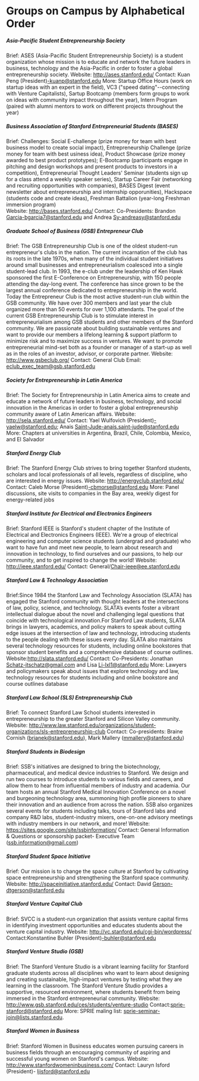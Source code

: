 # Groups on Campus by Alphabetical Order

##### Asia-Pacific Student Entrepreneurship Society 
Brief: ASES (Asia-Pacific Student Entrepreneurship Society) is a student organization whose mission is to educate and network the future leaders in business, technology and the Asia-Pacific in order to foster a global entrepreneurship society.
Website: http://ases.stanford.edu/
Contact:  Kuan Peng (President)-kuanp@stanford.edu
More: Startup Office Hours (work on startup ideas with an expert in the field), VC3 ("speed dating"--connecting with Venture Capitalists), Sartup Bootcamp (members form groups to work on ideas with community impact throughout the year), Intern Program (paired with alumni mentors to work on different projects throughout the year) 

##### Business Association of Stanford Entrepreneurial Students (BASES) 
Brief: Challenges: Social E-challenge (prize money for team with best business model to create social impact), Entrepreneurship Challenge (prize money for team with best usiness idea), Product Showcase (prize money awarded to best product prototypes); E-Bootcamp (participants engage in pitching and design workshops and present products to investors in a competition), Entrepreneurial Thought Leaders' Seminar (students sign up for a class attend a weekly speaker series), Startup Career Fair (networking and recruiting opportunities with companies), BASES Digest (event newsletter about entrepreneurship and internship opporunities), Hackspace (students code and create ideas), Freshman Battalion (year-long Freshman immersion program)  
Website: http://bases.stanford.edu/
Contact: Co-Presidents: Brandon Garcia-bgarcia7@stanford.edu and Andrea Sy-andreasy@stanford.edu

##### Graduate School of Business (GSB) Entrepreneur Club 
Brief: The GSB Entrepreneurship Club is one of the oldest student-run entrepreneur's clubs in the nation. The current incarnation of the club has its roots in the late 1970s, when many of the individual student initiatives around small businesses and entrepreneurialism coalesced into a single student-lead club. In 1993, the e-club under the leadership of Ken Hawk sponsored the first E-Conference on Entrepreneurship, with 150 people attending the day-long event. The conference has since grown to be the largest annual conference dedicated to entrepreneurship in the world. Today the Entrepreneur Club is the most active student-run club within the GSB community. We have over 300 members and last year the club organized more than 50 events for over 1,100 attendants. The goal of the current GSB Entrepreneurship Club is to stimulate interest in entrepreneurialism among GSB students and other members of the Stanford community. We are passionate about building sustainable ventures and want to provide our members a lifelong learning & support platform to minimize risk and to maximize success in ventures. We want to promote entrepreneurial mind-set both as a founder or manager of a start-up as well as in the roles of an investor, advisor, or corporate partner. 
Website: http://www.gsbeclub.org/
Contact: General Club Email: eclub_exec_team@gsb.stanford.edu

##### Society for Entrepreneurship in Latin America 
Brief: The Society for Entrepreneurship in Latin America aims to create and educate a network of future leaders in business, technology, and social innovation in the Americas in order to foster a global entrepreneurship community aware of Latin American affairs.
Website: http://sela.stanford.edu/
Contact: Yael Wulfovich (President)-yaelw@stanford.edu; Anais Saint-Jude-anais.saint-jude@stanford.edu
More: Chapters at universities in Argentina, Brazil, Chile, Colombia, Mexico, and El Salvador     

##### Stanford Energy Club 
Brief: The Stanford Energy Club strives to bring together Stanford students, scholars and local professionals of all levels, regardless of discipline, who are interested in energy issues.
Website: http://energyclub.stanford.edu/
Contact: Caleb Morse (President)-cbmorse@stanford.edu
More: Panel discussions, site visits to companies in the Bay area, weekly digest for energy-related jobs

##### Stanford Institute for Electrical and Electronics Engineers
Brief: Stanford IEEE is Stanford's student chapter of the Institute of Electrical and Electronics Engineers (IEEE). We're a group of electrical engineering and computer science students (undergrad and graduate) who want to have fun and meet new people, to learn about research and innovation in technology, to find ourselves and our passions, to help our community, and to get inspired to change the world!
Website: http://ieee.stanford.edu/
Contact: General/Chair-ieee@ee.stanford.edu

##### Stanford Law & Technology Association
Brief:Since 1984 the Stanford Law and Technology Association (SLATA) has engaged the Stanford community with thought leaders at the intersections of law, policy, science, and technology. SLATA’s events foster a vibrant intellectual dialogue about the novel and challenging legal questions that coincide with technological innovation.For Stanford Law students, SLATA brings in lawyers, academics, and policy makers to speak about cutting edge issues at the intersection of law and technology, introducing students to the people dealing with these issues every day. SLATA also maintains several technology resources for students, including online bookstores that sponsor student benefits and a comprehensive database of course outlines.
Website:http://slata.stanford.edu/ 
Contact: Co-Presidents: Jonathan Schatz-jtschatz@gmail.com and Lisa Li-lxl1@stanford.edu
More: Lawyers and policymakers speak about issues that explore technology and law, technology resources for students including and online bookstore and course outlines database

##### Stanford Law School (SLS) Entrepreneurship Club 
Brief: To connect Stanford Law School students interested in entrepreneurship to the greater Stanford and Silicon Valley community.
Website: http://www.law.stanford.edu/organizations/student-organizations/sls-entrepreneurship-club
Contact: Co-presidents: Braine Cornish (brianek@stanford.edu), Mark Mallery (mmallery@stanford.edu)

##### Stanford Students in Biodesign
Brief: SSB's initiatives are designed to bring the biotechnology, pharmaceutical, and medical device industries to Stanford. We design and run two courses to introduce students to various fields and careers, and allow them to hear from influential members of industry and academia. Our team hosts an annual Stanford Medical Innovation Conference on a novel and burgeoning technology area, summoning high profile pioneers to share their innovation and an audience from across the nation. SSB also organizes several events for students including talks, tours of Stanford labs and company R&D labs, student-industry mixers, one-on-one advisory meetings with industry members in our network, and more!
Website: https://sites.google.com/site/ssbinformation/ 
Contact: General Information & Questions or sponsorship packet- Executive Team (ssb.information@gmail.com)
 
##### Stanford Student Space Initiative
Brief: Our mission is to change the space culture at Stanford by cultivating space entrepreneurship and strengthening the Stanford space community.
Website: http://spaceinitiative.stanford.edu/
Contact: David Gerson-dtgerson@stanford.edu

##### Stanford Venture Capital Club 
Brief: SVCC is a student-run organization that assists venture capital firms in identifying investment opportunities and educates students about the venture capital industry.
Website: http://vc.stanford.edu/cgi-bin/wordpress/
Contact:Konstantine Buhler (President)-buhler@stanford.edu

##### Stanford Venture Studio (GSB) 
Brief: The Stanford Venture Studio is a vibrant learning facility for Stanford graduate students across all disciplines who want to learn about designing and creating sustainable, high-impact ventures by testing what they are learning in the classroom. The Stanford Venture Studio provides a supportive, resourced environment, where students benefit from being immersed in the Stanford entrepreneurial community. 
Website: http://www.gsb.stanford.edu/ces/students/venture-studio
Contact:sprie-stanford@stanford.edu
More: SPRIE maling list: sprie-seminar-join@lists.stanford.edu.

##### Stanford Women in Business 
Brief: Stanford Women in Business educates women pursuing careers in business fields through an encouraging community of aspiring and successful young women on Stanford's campus.
Website: http://www.stanfordwomeninbusiness.com/
Contact: Lauryn Isford (President)- ljisford@stanford.edu

